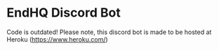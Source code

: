 # EndHQ Discord Bot
Code is outdated! Please note, this discord bot is made to be hosted at Heroku (https://www.heroku.com/)
